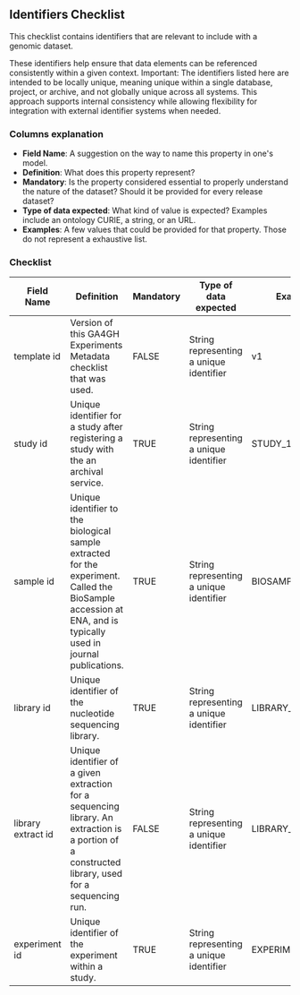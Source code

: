 ## Identifiers Checklist

This checklist contains identifiers that are relevant to include with a genomic dataset.

These identifiers help ensure that data elements can be referenced consistently within a given context.
Important: The identifiers listed here are intended to be locally unique, meaning unique within a single database, project, or archive, and not globally unique across all systems. This approach supports internal consistency while allowing flexibility for integration with external identifier systems when needed.

### Columns explanation
* **Field Name**: A suggestion on the way to name this property in one's model.
* **Definition**: What does this property represent?
* **Mandatory**: Is the property considered essential to properly understand the nature of the dataset? Should it be provided for every release dataset?
* **Type of data expected**: What kind of value is expected? Examples include an ontology CURIE, a string, or an URL.
* **Examples**: A few values that could be provided for that property. Those do not represent a exhaustive list.

### Checklist

| Field Name         | Definition                                                                                                                                                     | Mandatory  | Type of data expected                   | Examples          |
|--------------------|----------------------------------------------------------------------------------------------------------------------------------------------------------------|------------|-----------------------------------------|-------------------|
| template id        | Version of this GA4GH Experiments Metadata checklist that was used.                                                                                            | FALSE      | String representing a unique identifier | v1                |
| study id           | Unique identifier for a study after registering a study with the an archival service.                                                                          | TRUE       | String representing a unique identifier | STUDY_1           |
| sample id          | Unique identifier to the biological sample extracted for the experiment. Called the BioSample accession at ENA, and is typically used in journal publications. | TRUE       | String representing a unique identifier | BIOSAMPLE_1       |
| library id         | Unique identifier of the nucleotide sequencing library.                                                                                                        | TRUE       | String representing a unique identifier | LIBRARY_1         |
| library extract id | Unique identifier of a given extraction for a sequencing library. An extraction is a portion of a constructed library, used for a sequencing run.              | FALSE      | String representing a unique identifier | LIBRARY_EXTRACT_1 |
| experiment id      | Unique identifier of the experiment within a study.                                                                                                            | TRUE       | String representing a unique identifier | EXPERIMENT_1      |
